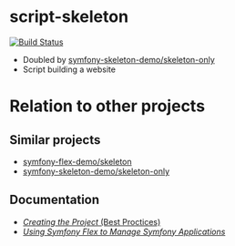 # script-skeleton

[![Build Status](https://travis-ci.org/symfony-flex-demo/script-skeleton.svg?branch=master)](https://travis-ci.org/symfony-flex-demo/script-skeleton)

* Doubled by [symfony-skeleton-demo/skeleton-only](https://github.com/symfony-skeleton-demo/skeleton-only)
* Script building a website

# Relation to other projects
## Similar projects
* [symfony-flex-demo/skeleton](https://github.com/symfony-flex-demo/skeleton)
* [symfony-skeleton-demo/skeleton-only](https://github.com/symfony-skeleton-demo/skeleton-only)

## Documentation
* [*Creating the Project* (Best Proctices)](https://symfony.com/doc/current/best_practices/creating-the-project.html)
* [*Using Symfony Flex to Manage Symfony Applications*](https://symfony.com/doc/current/setup/flex.html)
